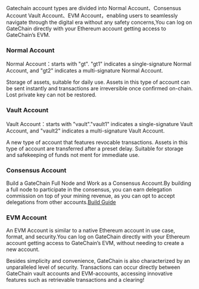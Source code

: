 Gatechain account types are divided into Normal Account、Consensus Account Vault Account、EVM Account，enabling users to seamlessly navigate through the digital era without any safety concerns,You can log on GateChain directly with your Ethereum account getting access to GateChain’s EVM.

### Normal Account

Normal Account：starts with "gt". "gt1" indicates a single-signature Normal Account, and "gt2" indicates a multi-signature Normal Account.

Storage of assets, suitable for daily use. Assets in this type of account can be sent instantly and transactions are irreversible once confirmed on-chain. Lost private key can not be restored.

### Vault Account

Vault Account：starts with "vault"."vault1" indicates a single-signature Vault Account, and "vault2" indicates a multi-signature Vault Account.

A new type of account that features revocable transactions. Assets in this type of account are transferred after a preset delay. Suitable for storage and safekeeping of funds not ment for immediate use.

### Consensus Account

Build a GateChain Full Node and Work as a Consensus Account.By building a full node to participate in the consensus, you can earn delegation commission on top of your mining revenue, as you can opt to accept delegations from other accounts.[Build Guide](../../developers/gatechain-pos.md)

### EVM Account

An EVM Account is similar to a native Ethereum account in use case, format, and security.You can log on GateChain directly with your Ethereum account getting access to GateChain’s EVM, without needing to create a new account.

Besides simplicity and convenience, GateChain is also characterized by an unparalleled level of security. Transactions can occur directly between GateChain vault accounts and EVM-accounts, accessing innovative features such as retrievable transactions and a clearing!


 






